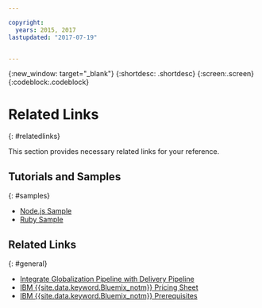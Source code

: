 ```yaml
---

copyright:
  years: 2015, 2017
lastupdated: "2017-07-19"


---
```


{:new_window: target="_blank"}
{:shortdesc: .shortdesc}
{:screen:.screen}
{:codeblock:.codeblock}

# Related Links
{: #relatedlinks}

This section provides necessary related links for your reference. 

## Tutorials and Samples
{: #samples}

* [Node.js Sample](https://github.com/IBM-Bluemix/gp-nodejs-sample)
* [Ruby Sample](https://github.com/IBM-Bluemix/gp-ruby-sample)

## Related Links
{: #general}

* [Integrate Globalization Pipeline with Delivery Pipeline](https://hub.jazz.net/docs/deploy_ext/#globalize)
* [IBM {{site.data.keyword.Bluemix_notm}} Pricing Sheet](https://www.ng.bluemix.net/#/pricing)
* [IBM {{site.data.keyword.Bluemix_notm}} Prerequisites](https://developer.ibm.com/bluemix/support/#prereqs)
